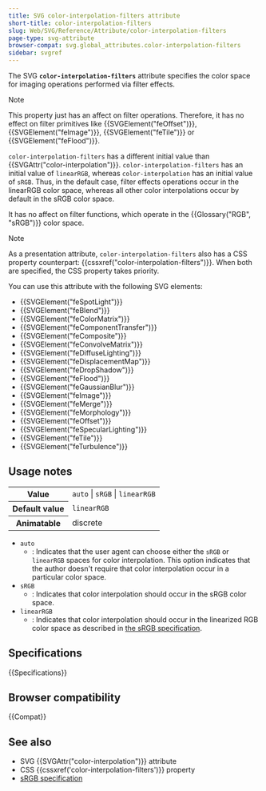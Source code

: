 ```yaml
---
title: SVG color-interpolation-filters attribute
short-title: color-interpolation-filters
slug: Web/SVG/Reference/Attribute/color-interpolation-filters
page-type: svg-attribute
browser-compat: svg.global_attributes.color-interpolation-filters
sidebar: svgref
---
```


The SVG **`color-interpolation-filters`** attribute specifies the color space for imaging operations performed via filter effects.

> [!NOTE]
> This property just has an affect on filter operations. Therefore, it has no effect on filter primitives like {{SVGElement("feOffset")}}, {{SVGElement("feImage")}}, {{SVGElement("feTile")}} or {{SVGElement("feFlood")}}.
>
> `color-interpolation-filters` has a different initial value than {{SVGAttr("color-interpolation")}}. `color-interpolation-filters` has an initial value of `linearRGB`, whereas `color-interpolation` has an initial value of `sRGB`. Thus, in the default case, filter effects operations occur in the linearRGB color space, whereas all other color interpolations occur by default in the sRGB color space.
>
> It has no affect on filter functions, which operate in the {{Glossary("RGB", "sRGB")}} color space.

> [!NOTE]
> As a presentation attribute, `color-interpolation-filters` also has a CSS property counterpart: {{cssxref("color-interpolation-filters")}}. When both are specified, the CSS property takes priority.

You can use this attribute with the following SVG elements:

- {{SVGElement("feSpotLight")}}
- {{SVGElement("feBlend")}}
- {{SVGElement("feColorMatrix")}}
- {{SVGElement("feComponentTransfer")}}
- {{SVGElement("feComposite")}}
- {{SVGElement("feConvolveMatrix")}}
- {{SVGElement("feDiffuseLighting")}}
- {{SVGElement("feDisplacementMap")}}
- {{SVGElement("feDropShadow")}}
- {{SVGElement("feFlood")}}
- {{SVGElement("feGaussianBlur")}}
- {{SVGElement("feImage")}}
- {{SVGElement("feMerge")}}
- {{SVGElement("feMorphology")}}
- {{SVGElement("feOffset")}}
- {{SVGElement("feSpecularLighting")}}
- {{SVGElement("feTile")}}
- {{SVGElement("feTurbulence")}}

## Usage notes

<table class="properties">
  <tbody>
    <tr>
      <th scope="row">Value</th>
      <td><code>auto</code> | <code>sRGB</code> | <code>linearRGB</code></td>
    </tr>
    <tr>
      <th scope="row">Default value</th>
      <td><code>linearRGB</code></td>
    </tr>
    <tr>
      <th scope="row">Animatable</th>
      <td>discrete</td>
    </tr>
  </tbody>
</table>

- `auto`
  - : Indicates that the user agent can choose either the `sRGB` or `linearRGB` spaces for color interpolation. This option indicates that the author doesn't require that color interpolation occur in a particular color space.
- `sRGB`
  - : Indicates that color interpolation should occur in the sRGB color space.
- `linearRGB`
  - : Indicates that color interpolation should occur in the linearized RGB color space as described in [the sRGB specification](https://webstore.iec.ch/en/publication/6169).

## Specifications

{{Specifications}}

## Browser compatibility

{{Compat}}

## See also

- SVG {{SVGAttr("color-interpolation")}} attribute
- CSS {{cssxref('color-interpolation-filters')}} property
- [sRGB specification](https://webstore.iec.ch/en/publication/6169)
